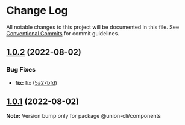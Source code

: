 # Change Log

All notable changes to this project will be documented in this file.
See [Conventional Commits](https://conventionalcommits.org) for commit guidelines.

## [1.0.2](https://gitee.com/sparkparis123/lerna-cli/compare/@union-cli/components@1.0.1...@union-cli/components@1.0.2) (2022-08-02)


### Bug Fixes

* **fix:** fix ([5a27bfd](https://gitee.com/sparkparis123/lerna-cli/commits/5a27bfda615dca602f1ce0f2aa84f007952bb260))





## [1.0.1](https://gitee.com/sparkparis123/lerna-cli/compare/@union-cli/components@1.0.1...@union-cli/components@1.0.1) (2022-08-02)

**Note:** Version bump only for package @union-cli/components
